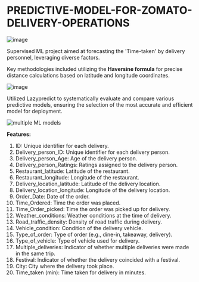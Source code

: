 # PREDICTIVE-MODEL-FOR-ZOMATO-DELIVERY-OPERATIONS
![image](https://github.com/Ajay-Dobliyal/PREDICTIVE-MODEL-FOR-ZOMATO-DELIVERY-OPERATIONS/assets/91046133/0654f97d-9d30-4745-b976-eb54f97fdf7b)

Supervised ML project aimed at forecasting the 'Time-taken' by delivery personnel, leveraging diverse factors.


Key methodologies included utilizing the **Haversine formula** for precise distance calculations based on latitude and longitude coordinates. 

![image](https://github.com/Ajay-Dobliyal/PREDICTIVE-MODEL-FOR-ZOMATO-DELIVERY-OPERATIONS/assets/91046133/68cb6228-37bd-40e8-b337-7038023a05ad)

Utilized Lazypredict to systematically evaluate and compare various predictive models, ensuring the selection of the most accurate and efficient model for deployment.

![multiple ML models](https://github.com/Ajay-Dobliyal/PREDICTIVE-MODEL-FOR-ZOMATO-DELIVERY-OPERATIONS/assets/91046133/34e9359e-cb4e-42ea-82a4-f164f5a938ef)


**Features:**

1) ID: Unique identifier for each delivery.
2) Delivery_person_ID: Unique identifier for each delivery person.
3) Delivery_person_Age: Age of the delivery person.
4) Delivery_person_Ratings: Ratings assigned to the delivery person.
5) Restaurant_latitude: Latitude of the restaurant.
6) Restaurant_longitude: Longitude of the restaurant.
7) Delivery_location_latitude: Latitude of the delivery location.
8) Delivery_location_longitude: Longitude of the delivery location.
9) Order_Date: Date of the order.
10) Time_Ordered: Time the order was placed.
11) Time_Order_picked: Time the order was picked up for delivery.
12) Weather_conditions: Weather conditions at the time of delivery.
13) Road_traffic_density: Density of road traffic during delivery.
14) Vehicle_condition: Condition of the delivery vehicle.
15) Type_of_order: Type of order (e.g., dine-in, takeaway, delivery).
16) Type_of_vehicle: Type of vehicle used for delivery.
17) Multiple_deliveries: Indicator of whether multiple deliveries were made in the same trip.
18) Festival: Indicator of whether the delivery coincided with a festival.
19) City: City where the delivery took place.
20) Time_taken (min): Time taken for delivery in minutes.


